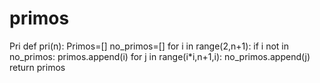 # primos
Pri
def pri(n):
  Primos=[]
  no_primos=[]
  for i in range(2,n+1):
    if i not in no_primos:
      primos.append(i)
    for j in range(i*i,n+1,i):
      no_primos.append(j)
  return primos

